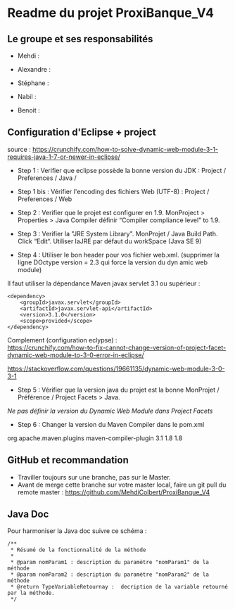﻿# Readme du projet ProxiBanque_V4

## Le groupe et ses responsabilités

+ Mehdi :

+ Alexandre :

+ Stéphane :

+ Nabil :

+ Benoit :


## Configuration d'Eclipse + project

source : https://crunchify.com/how-to-solve-dynamic-web-module-3-1-requires-java-1-7-or-newer-in-eclipse/

+ Step 1 :  Verifier que eclipse possède la bonne version du JDK : Project / Preferences / Java / 
+ Step 1 bis : Vérifier l'encoding des fichiers Web (UTF-8) : Project / Preferences / Web

+ Step 2 : Verifier que le projet est configurer en 1.9.  MonProject > Properties > Java Compiler définir “Compiler compliance level” to 1.9.

+ Step 3 : Verifier la "JRE System Library". MonProjet / Java Build Path. Click “Edit“. Utiliser laJRE par défaut du workSpace (Java SE 9)

+ Step 4 : Utiliser le bon header pour vos fichier web.xml. (supprimer la ligne DOctype version = 2.3 qui force la version du dyn amic web module)



	<?xml version="1.0" encoding="UTF-8"?>
	<web-app xmlns:xsi="http://www.w3.org/2001/XMLSchema-instance"
         	xsi:schemaLocation="http://xmlns.jcp.org/xml/ns/javaee" 
        	xmlns:web="http://xmlns.jcp.org/xml/ns/javaee/web-app_3_1.xsd"
         	version="3.1" xmlns="http://xmlns.jcp.org/xml/ns/javaee">
	</web-app>

Il faut utiliser la dépendance Maven javax servlet 3.1 ou supérieur :

	<dependency>
		<groupId>javax.servlet</groupId>
		<artifactId>javax.servlet-api</artifactId>
		<version>3.1.0</version>
	    <scope>provided</scope>
	</dependency>


Complement (configuration eclypse) :  
https://crunchify.com/how-to-fix-cannot-change-version-of-project-facet-dynamic-web-module-to-3-0-error-in-eclipse/  

https://stackoverflow.com/questions/19661135/dynamic-web-module-3-0-3-1  

+ Step 5 : Vérifier que la version java du projet est la bonne MonProjet / Préférence / Project Facets > Java.

_Ne pas définir la version du Dynamic Web Module dans Project Facets_


+ Step 6 : Changer la version du Maven Compiler dans le pom.xml

<build>
    <plugins>
        <plugin>
        <groupId>org.apache.maven.plugins</groupId>
        <artifactId>maven-compiler-plugin</artifactId>
        <version>3.1</version>
        <configuration>
            <source>1.8</source>
            <target>1.8</target>
       	 </configuration>
    	</plugin>
    </plugins>
</build>


## GitHub et recommandation

+ Traviller toujours sur une branche, pas sur le Master. 
+ Avant de merge cette branche sur votre master local, faire un git pull du remote master : https://github.com/MehdiColbert/ProxiBanque_V4


## Java Doc

Pour harmoniser la Java doc suivre ce schéma :

	/**
	 * Résumé de la fonctionnalité de la méthode
	 *
	 * @param nomParam1 : description du paramètre "nomParam1" de la méthode
	 * @param nomParam2 : description du paramètre "nomParam2" de la méthode
	 * @return TypeVariableRetournay :  decription de la variable retourné par la méthode.
	 */





